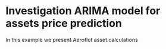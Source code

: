 # Investigation ARIMA model for assets price prediction
In this example we present Aeroflot asset calculations
